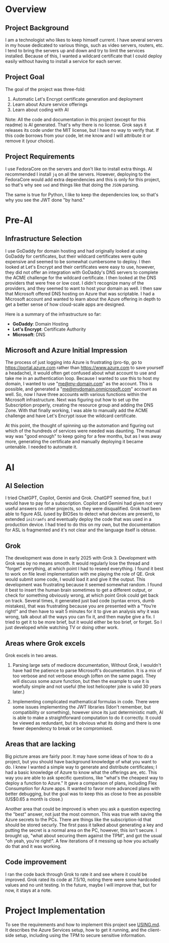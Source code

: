 # Overview
## Project Background
I am a technologist who likes to keep himself current.  I have several servers in my house dedicated to various things, such as video servers, routers, etc.  I tend to bring the servers up and down and try to limit the services installed.  Because of this, I wanted a wildcard certificate that I could deploy easily without having to install a service for each server.  

## Project Goal
The goal of the project was three-fold:
1. Automatic Let's Encrypt certificate generation and deployment
2. Learn about Azure service offerings
3. Learn about coding with AI

Note: All the code and documentation in this project (except for this readme) is AI generated.  That's why there is no license.  Grok says it releases its code under the MIT license, but I have no way to verify that.  If this code borrows from your code, let me know and I will attribute it or remove it (your choice).

## Project Requirements
I use FedoraCore on the servers and don't like to install extra things.  AI recommended I install `jq` on all the servers.  However, deploying to the FedoraCore would add extra dependencies and this is only for this project, so that's why see `sed` and things like that doing the `JSON` parsing.

The same is true for Python, I like to keep the dependencies low, so that's why you see the JWT done "by hand."

# Pre-AI
## Infrastructure Selection
I use GoDaddy for domain hosting and had originally looked at using GoDaddy for certificates, but their wildcard certificates were quite expensive and seemed to be somewhat cumbersome to deploy.  I then looked at Let's Encrypt and their certificates were easy to use, however, they did not offer an integration with GoDaddy's DNS servers to complete the ACME challenge for the wildcard certificate.  I then looked at the DNS providers that were free or low cost.  I didn't recognize many of the providers, and they seemed to want to host your domain as well.  I then saw that Microsoft offered DNS hosting on Azure that was scriptable.  I had a Microsoft account and wanted to learn about the Azure offering in depth to get a better sense of how cloud-scale apps are designed.  

Here is a summary of the infrastructure so far:
- **GoDaddy**: Domain Hosting
- **Let's Encrypt**: Certificate Authority
- **Microsoft**: DNS

## Microsoft and Azure Initial Impression
The process of just logging into Azure is frustrating (pro-tip, go to https://portal.azure.com rather than https://www.azure.com to save yourself a headache), it would often get confused about what account to use and take me in an authentication loop.  Because I wanted to use this to host my domain, I wanted to use "me@my-domain.com" as the account.  This is possible, and generated a "me@mydomain.onmicrosoft.com" account as well.  So, now I have three accounts with various functions within the Microsoft infrastructure.  Next was figuring out how to set up the Subscription properly, creating the resource group and adding the DNS Zone.  With that finally working, I was able to manually add the ACME challenge and have Let's Encrypt issue the wildcard certificate.

At this point, the thought of spinning up the automation and figuring out which of the hundreds of services were needed was daunting.  The manual way was "good enough" to keep going for a few months, but as I was away more, generating the certificate and manually deploying it became untenable.  I needed to automate it.

# AI
## AI Selection
I tried ChatGPT, Copilot, Gemini and Grok.  ChatGPT seemed fine, but I would have to pay for a subscription.  Copilot and Gemini had given not very useful answers on other projects, so they were disqualified.  Grok had been able to figure ASL (used by BIOSes to detect what devices are present), to extended `initramfs` and eventually deploy the code that was used in a production device.  I had tried to do this on my own, but the documentation for ASL is fragmented and it's not clear and the language itself is obtuse.

## Grok
The development was done in early 2025 with Grok 3.  Development with Grok was by no means smooth.  It would regularly lose the thread and "forget" everything, at which point I had to reseed everything.  I found it best to work on file level implementation with me playing the role of QE.  Grok would submit some code, I would load it and give it the output.  This development was frustrating because it seemed somewhat random.  I found it best to insert the human brain sometimes to get a different output, or check for something obviously wrong, at which point Grok could get back on track.  Several times, it generated just bad code (syntax errors, dumb mistakes), that was frustrating because you are presented with a "You’re right!" and then have to wait 5 minutes for it to give an analysis why it was wrong, talk about all the ways you can fix it, and then maybe give a fix.  I tried to get it to be more brief, but it would either be too brief, or forget.  So I just developed while watching TV or doing other work.

## Areas where Grok excels
Grok excels in two areas.  

1. Parsing large sets of mediocre documentation, Without Grok, I wouldn't have had the patience to parse Microsoft's documentation.  It is a mix of too verbose and not verbose enough (often on the same page).  They will discuss some azure function, but then the example to use it is woefully simple and not useful (the lost helicopter joke is valid 30 years later.)  

2. Implementing complicated mathematical formulas in code. There were some issues implementing the JWT libraries (Idon't remember, but compatibility or something), however since its just deterministic math, AI is able to make a straightforward computation to do it correctly.  It could be viewed as redundant, but its obvious what its doing and there is one fewer dependency to break or be compromised.

## Areas that are lacking
Big picture areas are fairly poor.  It may have some ideas of how to do a project, but you should have background knowledge of what you want to do.  I knew I wanted a simple way to generate and distribute certificates; I had a basic knowledge of Azure to know what the offerings are, etc.  This way you are able to ask specific questions, like "what's the cheapest way to deploy a function to Azure."  It gave a comparison of plans, including Flex Consumption for Azure apps.  It wanted to favor more advanced plans with better debugging, but the goal was to keep this as close to free as possible (US$0.65 a month is close.)

Another area that could be improved is when you ask a question expecting the "best" answer, not just the most common.  This was true with saving the Azure secrets  to the PCs.  There are things like the subscription-id that should be stored securly.  The first pass it talked about generating a key and putting the secret is a normal area on the PC, however, this isn't secure.  I brought up, "what about securing them against the TPM", and got the usual "oh yeah, you're right!".  A few iterations of it messing up how you actually do that and it was working.

## Code improvement
I ran the code back through Grok to rate it and see where it could be improved.  Grok rated its code at 7.5/10, noting there were some hardcoded values and no unit testing.  In the future, maybe I will improve that, but for now, it stays at a note.

# Project Implementation
To see the requirements and how to implement this project see [USING.md](USING.md).  It describes the Azure Services setup, how to get it running, and the client-side setup, including using the TPM to secure sensitive information.
